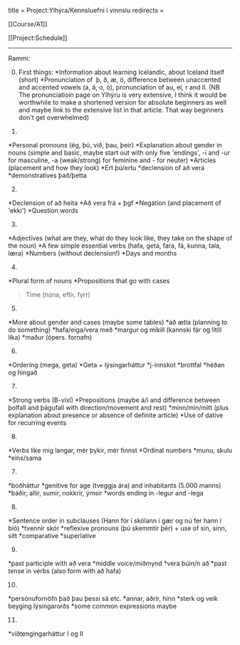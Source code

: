 title = Project:Ylhýra/Kennsluefni í vinnslu
redirects =
>>>>

[[Course/A1]]

[[Project:Schedule]]

---

Rammi:

0. First things:
*Information about learning Icelandic, about Iceland itself (short)
*Pronunciation of  þ, ð, æ, ö, difference between unaccented and accented vowels (a, á, o, ó), pronunciation of au, ei, r and ll. (NB The pronunciatioin page on Ylhýru is very extensive, I think it would be worthwhile to make a shortened version for absolute beginners as well and maybe link to the extensive list in that article. That way beginners don't get overwhelmed)

1. 
*Personal pronouns (ég, þú, við, þau, þeir)
*Explanation about gender in nouns (simple and basic, maybe start out with only five 'endings', -i and -ur for masculine, -a (weak/strong) for feminine and - for neuter)
*Articles (placement and how they look)
*Ert þú/ertu
*declension of að vera
*demonstratives það/þetta

2. 
*Declension of að heita
*Að vera frá + þgf
*Negation (and placement of 'ekki')
*Question words

3.
*Adjectives (what are they, what do they look like, they take on the shape of the noun)
*A few simple essential verbs (hafa, geta, fara, fá, kunna, tala, læra)
*Numbers (without declension!)
*Days and months

4. 
*Plural form of nouns
*Propositions that go with cases 
>Time (núna, eftir, fyrr)

5.
*More about gender and cases (maybe some tables)
*að ætla (planning to do something)
*hafa/eiga/vera með
*margur og mikill (kannski fár og lítill líka)
*maður (ópers. fornafn)

6.
*Ordering (mega, geta)
*Geta + lýsingarháttur
*j-innskot
*brottfal
*héðan og hingað

7. 
*Strong verbs (B-víxl)
*Prepositions (maybe á/í and difference between þolfall and þágufall with direction/movement and rest)
*minn/mín/mitt (plus explanation about presence or absence of definite article)
*Use of dative for recurring events

8. 
*Verbs like mig langar, mér þykir, mér finnst
*Ordinal numbers
*munu, skulu
*eins/sama

7.
*boðháttur
*genitive for age (tveggja ára) and inhabitants (5.000 manns)
*báðir, allir, sumir, nokkrir, ýmsir
*words ending in -legur and -lega

8.
*Sentence order in subclauses (Hann fór í skólann í gær og nú fer hann í bíó)
*tvennir skór
*reflexive pronouns (þú skemmtir þér) + use of sín, sinn, sitt
*comparative
*superlative

9.
*past participle with að vera
*middle voice/miðmynd 
*vera búin/n að
*past tense in verbs (also form with að hafa)

10.
*persónufornöfn það þau þessi sá etc.
*annar, aðrir, hinn
*sterk og veik beyging lýsingarorðs
*some common expressions maybe

11.
*viðtengingarháttur I og II